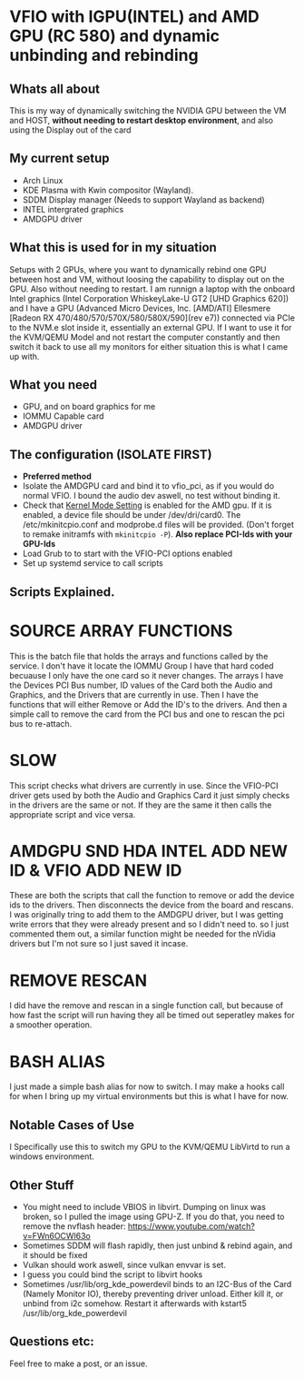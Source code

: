 # VFIO with IGPU(INTEL) and AMD GPU (RC 580) and dynamic unbinding and rebinding
## Whats all about
This is my way of dynamically switching the NVIDIA GPU between the VM and HOST, **without needing to restart desktop environment**, and also using the Display out of the card
## My current setup
- Arch Linux
- KDE Plasma with Kwin compositor (Wayland).
- SDDM Display manager (Needs to support Wayland as backend)
- INTEL intergrated graphics
- AMDGPU driver

## What this is used for in my situation
Setups with 2 GPUs, where you want to dynamically rebind one GPU between host and VM, without loosing the capability to display out on the GPU. Also without needing to restart. I am runnign a laptop with the onboard Intel graphics (Intel Corporation WhiskeyLake-U GT2 [UHD Graphics 620]) and I have a GPU (Advanced Micro Devices, Inc. [AMD/ATI] Ellesmere [Radeon RX 470/480/570/570X/580/580X/590](rev e7)) connected via PCIe to the NVM.e slot inside it, essentially an external GPU. If I want to use it for the KVM/QEMU Model and not restart the computer constantly and then switch it back to use all my monitors for either situation this is what I came up with.

## What you need
- GPU, and on board graphics for me
- IOMMU Capable card
- AMDGPU driver

## The configuration (ISOLATE FIRST)
- **Preferred method**
- Isolate the AMDGPU card and bind it to vfio_pci, as if you would do normal VFIO. I bound the audio dev aswell, no test without binding it.
- Check that [Kernel Mode Setting](https://wiki.archlinux.org/title/kernel_mode_setting) is enabled for the AMD gpu. If it is enabled, a device file should be under /dev/dri/card0. The /etc/mkinitcpio.conf and modprobe.d files will be provided. (Don't forget to remake initramfs with `mkinitcpio -P`). **Also replace PCI-Ids with your GPU-Ids**
- Load Grub to to start with the VFIO-PCI options enabled
- Set up systemd service to call scripts

## Scripts Explained.
# SOURCE ARRAY FUNCTIONS
This is the batch file that holds the arrays and functions called by the service.
I don't have it locate the IOMMU Group I have that hard coded becuause I only have the one card so it never changes.
The arrays I have the Devices PCI Bus number, ID values of the Card both the Audio and Graphics, and the Drivers that are currently in use.
Then I have the functions that will either Remove or Add the ID's to the drivers. And then a simple call to remove the card from the PCI bus and one to rescan the pci bus to re-attach.
# SLOW
This script checks what drivers are currently in use. Since the VFIO-PCI driver gets used by both the Audio and Graphics Card it just simply checks in the drivers are the same or  not. If they are the same it then calls the appropriate script and vice versa.
# AMDGPU SND HDA INTEL ADD NEW ID & VFIO ADD NEW ID
These are both the scripts that call the function to remove or add the device ids to the drivers. Then disconnects the device from the board and rescans. I was originally tring to add them to the AMDGPU driver, but I was getting write errors that they were already present and so I didn't need to. so I just commented them out, a similar function might be needed for the nVidia drivers but I'm not sure so I just saved it incase.  
# REMOVE RESCAN
I did have the remove and rescan in a single function call, but because of how fast the script will run having they all be timed out seperatley makes for a smoother operation.
# BASH ALIAS
I just made a simple bash alias for now to switch. I may make a hooks call for when I bring up my virtual environments but this is what I have for now.

## Notable Cases of Use
I Specifically use this to switch my GPU to the KVM/QEMU LibVirtd to run a windows environment.

## Other Stuff
- You might need to include VBIOS in libvirt. Dumping on linux was broken, so I pulled the image using GPU-Z. If you do that, you need to remove the nvflash header: https://www.youtube.com/watch?v=FWn6OCWl63o
- Sometimes SDDM will flash rapidly, then just unbind & rebind again, and it should be fixed
- Vulkan should work aswell, since vulkan envvar is set.
- I guess you could bind the script to libvirt hooks
- Sometimes /usr/lib/org_kde_powerdevil binds to an I2C-Bus of the Card (Namely Monitor IO), thereby preventing driver unload. Either kill it, or unbind from i2c somehow. Restart it afterwards with kstart5 /usr/lib/org_kde_powerdevil

## Questions etc:
Feel free to make a post, or an issue.

